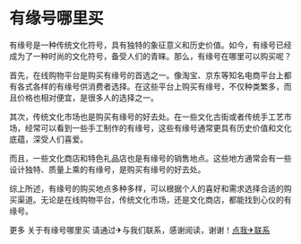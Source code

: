 # 有缘号哪里买

有缘号是一种传统文化符号，具有独特的象征意义和历史价值。如今，有缘号已经成为了一种时尚的文化符号，备受人们的青睐。那么，有缘号在哪里可以购买呢？

首先，在线购物平台是购买有缘号的首选之一。像淘宝、京东等知名电商平台上都有各式各样的有缘号供消费者选择。在这些平台上购买有缘号，不仅种类繁多，而且价格也相对便宜，是很多人的选择之一。

其次，传统文化市场也是购买有缘号的好去处。在一些文化古街或者传统手工艺市场，经常可以看到一些手工制作的有缘号，这些有缘号通常更具有历史价值和文化底蕴，深受人们喜爱。

而且，一些文化商店和特色礼品店也是有缘号的销售地点。这些地方通常会有一些设计独特、质量上乘的有缘号，是购买有缘号的好去处。

综上所述，有缘号的购买地点多种多样，可以根据个人的喜好和需求选择合适的购买渠道。无论是在线购物平台，传统文化市场，还是文化商店，都能找到心仪的有缘号。

更多 关于有缘号哪里买 请通过✈与我们联系，感谢阅读，谢谢！[点我✈联系](https://c.k02.cc)